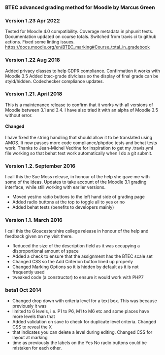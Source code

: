 ### BTEC advanced grading method for Moodle by Marcus Green
### Version 1.23 Apr 2022
Tested for Moodle 4.0 compatibility. Coverage metadata in phpunit tests. Documentation
updated on course totals. Switched from travis ci to github actions. Fixed some linting issues.
https://docs.moodle.org/en/BTEC_marking#Course_total_in_gradebook
### Version 1.22 Aug 2018
Added privacy classes to help GDPR compliance. Confirmation it works with Moodle 3.5
Added btec-grade div/class so the display of final grade can be styld/hidden.
Codechecker compliance updates.

### Version 1.21. April 2018
This is a maintenance release to confirm that it works with all versions of Moodle between
3.1 and 3.4. I have also tried it with an alpha of Moodle 3.5 without error.

#### Changed
I have fixed the string handling that should allow it to be translated using AMOS. It now passes
more code compliance/phpdoc tests and behat tests work. Thanks to Jean-Michel Vedrine for inspiration
to get my .travis.yml file working so that behat test work automatically when I do a git submit.


### Version 1.2. September 2016
I call this the Sue Moss release, in honour of the help she gave me with some of the ideas.
Updates to take account of the Moodle 3.1 grading interface, while
still working with earlier versions.
* Moved yes/no radio buttons to the left hand side of grading page
* Added radio buttons at the top to toggle all to yes or no
* Added behat tests (benefits to developers mainly)

### Version 1.1. March 2016
I call this the  Gloucestershire college release in honour of the help and feedback given on my visit there.
* Reduced the size of the description field as it was occupying a disproportional amount of space
* Added a check to ensure that the assignment has the BTEC scale set
* Changed CSS so the Add Criterion button lined up properly
* Changed Marking Options so it is hidden by default as it is not frequently used
* tweaked code (a constructor) to ensure it would work with PHP7


### beta1 Oct 2014
* Changed drop down with criteria level for a text box. This was because previously it was
* limited to 6 levels, i.e. P1 to P6, M1 to M6 etc and some places have more levels than that
* Added validation on save to check for duplicate level criteria. Changed CSS to reveal the X
* that indicates you can delete a level during editing. Changed CSS for layout at marking
* time as previously the labels on the Yes No radio buttons could be mistaken for each other.
